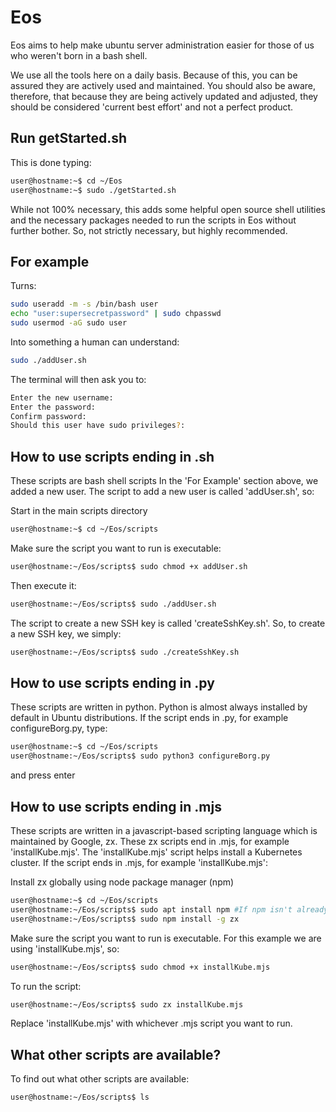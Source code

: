 # Eos
Eos aims to help make ubuntu server administration easier for those of us who weren't born in a bash shell.

We use all the tools here on a daily basis. Because of this, you can be assured they are actively used and maintained. You should also be aware, therefore, that because they are being actively updated and adjusted, they should be considered 'current best effort' and not a perfect product.

## Run getStarted.sh
This is done typing: 
``` bash
user@hostname:~$ cd ~/Eos
user@hostname:~$ sudo ./getStarted.sh
```
While not 100% necessary, this adds some helpful open source shell utilities and the necessary packages needed to run the scripts in Eos without further bother. So, not strictly necessary, but highly recommended.


## For example
Turns:
``` bash
sudo useradd -m -s /bin/bash user
echo "user:supersecretpassword" | sudo chpasswd
sudo usermod -aG sudo user
```

Into something a human can understand:
``` bash
sudo ./addUser.sh
```
The terminal will then ask you to:
```bash
Enter the new username:
Enter the password:
Confirm password:
Should this user have sudo privileges?:
```

## How to use scripts ending in .sh
These scripts are bash shell scripts
In the 'For Example' section above, we added a new user. The script to add a new user is called 'addUser.sh', so:

Start in the main scripts directory
``` bash
user@hostname:~$ cd ~/Eos/scripts
```

Make sure the script you want to run is executable:
```bash
user@hostname:~/Eos/scripts$ sudo chmod +x addUser.sh
```

Then execute it:
```bash
user@hostname:~/Eos/scripts$ sudo ./addUser.sh
```

The script to create a new SSH key is called 'createSshKey.sh'. So, to create a new SSH key, we simply: 
```bash
user@hostname:~/Eos/scripts$ sudo ./createSshKey.sh
```

## How to use scripts ending in .py
These scripts are written in python. Python is almost always installed by default in Ubuntu distributions.
If the script ends in .py, for example configureBorg.py, type:
```bash
user@hostname:~$ cd ~/Eos/scripts
user@hostname:~/Eos/scripts$ sudo python3 configureBorg.py
```
and press enter

## How to use scripts ending in .mjs
These scripts are written in a javascript-based scripting language which is maintained by Google, zx.
These zx scripts end in .mjs, for example 'installKube.mjs'.
The 'installKube.mjs' script helps install a Kubernetes cluster.
If the script ends in .mjs, for example 'installKube.mjs':

Install zx globally using node package manager (npm)
```bash
user@hostname:~$ cd ~/Eos/scripts
user@hostname:~/Eos/scripts$ sudo apt install npm #If npm isn't already installed, or you don't know whether it is installed or not
user@hostname:~/Eos/scripts$ sudo npm install -g zx
```

Make sure the script you want to run is executable. For this example we are using 'installKube.mjs', so:
```bash
user@hostname:~/Eos/scripts$ sudo chmod +x installKube.mjs
```

To run the script:
```bash
user@hostname:~/Eos/scripts$ sudo zx installKube.mjs
```

Replace 'installKube.mjs' with whichever .mjs script you want to run.

## What other scripts are available?
To find out what other scripts are available:
```bash
user@hostname:~/Eos/scripts$ ls
```


